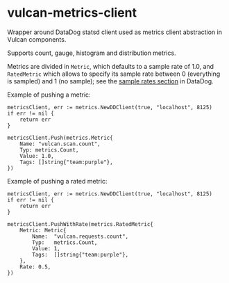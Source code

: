 # vulcan-metrics-client
Wrapper around DataDog statsd client used as metrics client abstraction in Vulcan components.

Supports count, gauge, histogram and distribution metrics.

Metrics are divided in `Metric`, which defaults to a sample rate of 1.0, and `RatedMetric` which allows to specify its sample rate between 0 (everything is sampled) and 1 (no sample); see the [sample rates section](https://docs.datadoghq.com/developers/metrics/dogstatsd_metrics_submission/?tab=go#sample-rates) in DataDog.

Example of pushing a metric:
```
metricsClient, err := metrics.NewDDClient(true, "localhost", 8125)
if err != nil {
    return err
}

metricsClient.Push(metrics.Metric{
    Name: "vulcan.scan.count",
    Typ: metrics.Count,
    Value: 1.0,
    Tags: []string{"team:purple"},
})
```

Example of pushing a rated metric:
```
metricsClient, err := metrics.NewDDClient(true, "localhost", 8125)
if err != nil {
    return err
}

metricsClient.PushWithRate(metrics.RatedMetric{
    Metric: Metric{
        Name:  "vulcan.requests.count",
        Typ:   metrics.Count,
        Value: 1,
        Tags:  []string{"team:purple"},
    },
    Rate: 0.5,
})
```
